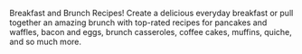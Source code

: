 Breakfast and Brunch Recipes!
Create a delicious everyday breakfast or pull together an amazing brunch with top-rated recipes for pancakes and waffles, bacon and eggs, brunch casseroles, coffee cakes, muffins, quiche, and so much more.
